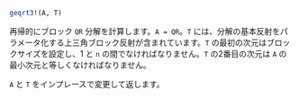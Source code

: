 ```julia
geqrt3!(A, T)
```

再帰的にブロック `QR` 分解を計算します。`A = QR`。`T` には、分解の基本反射をパラメータ化する上三角ブロック反射が含まれています。`T` の最初の次元はブロックサイズを設定し、1 と `n` の間でなければなりません。`T` の2番目の次元は `A` の最小次元と等しくなければなりません。

`A` と `T` をインプレースで変更して返します。
